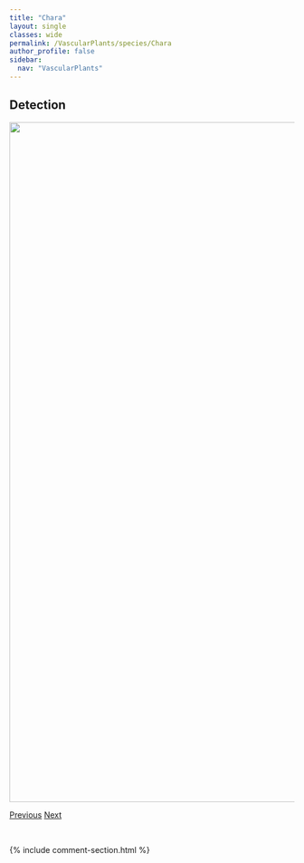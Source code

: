 ```yaml
---
title: "Chara"
layout: single
classes: wide
permalink: /VascularPlants/species/Chara
author_profile: false
sidebar:
  nav: "VascularPlants"
---
```


<h2>Detection</h2>

<a href="https://drive.google.com/uc?export=view&id=1r4CfU74XSgBi3LtigabJhPwvoCsx0g4m">
<img src="https://drive.google.com/uc?export=view&id=1r4CfU74XSgBi3LtigabJhPwvoCsx0g4m" height = "1200" width = "800">
</a>


<a href="/DevelopmentWebsite/VascularPlants/species/ChamaerhodosErecta" class="pagination--pager" title="Chamaerhodos erecta">Previous</a> <a href="/DevelopmentWebsite/VascularPlants/species/ChenopodiastrumSimplex" class="pagination--pager" title="Chenopodiastrum simplex">Next</a>

<p>&nbsp;</p>

{% include comment-section.html %}
